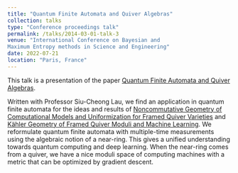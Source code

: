 ```yaml
---
title: "Quantum Finite Automata and Quiver Algebras"
collection: talks
type: "Conference proceedings talk"
permalink: /talks/2014-03-01-talk-3
venue: "International Conference on Bayesian and 
Maximum Entropy methods in Science and Engineering"
date: 2022-07-21
location: "Paris, France"
---
```


This talk is a presentation of the paper [Quantum Finite Automata and Quiver Algebras](https://g-jeffreys.github.io/publication/2010-10-01-paper-title-number-2).

Written with Professor Siu-Cheong Lau, we find an application in quantum finite automata for the ideas and results of [Noncommutative Geometry of Computational Models and Uniformization for Framed Quiver Varieties](https://g-jeffreys.github.io/publication/2009-10-01-paper-title-number-1) and [Kähler Geometry of Framed Quiver Moduli and Machine Learning](https://g-jeffreys.github.io/publication/2015-10-01-paper-title-number-3). We reformulate quantum finite automata with multiple-time measurements using the algebraic notion of a near-ring. This gives a unified understanding towards quantum computing and deep learning. When the near-ring comes from a quiver, we have a nice moduli space of computing machines with a metric that can be optimized by gradient descent.
